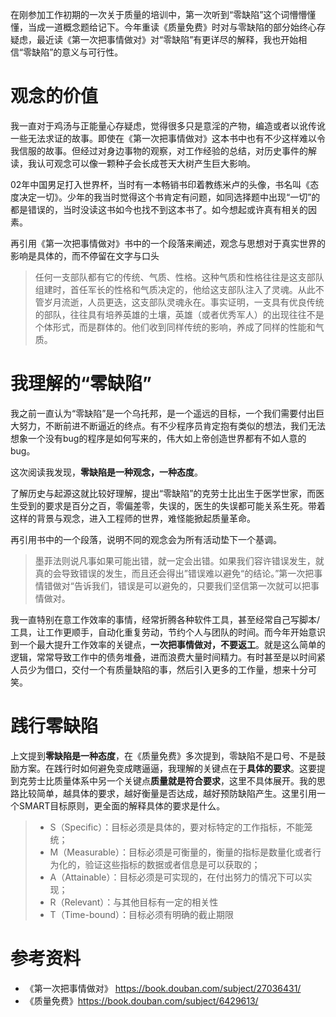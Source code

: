 在刚参加工作初期的一次关于质量的培训中，第一次听到“零缺陷”这个词懵懵懂懂，当成一道概念题给记下。今年重读《质量免费》时对与零缺陷的部分始终心存疑虑，最近读《第一次把事情做对》对“零缺陷”有更详尽的解释，我也开始相信“零缺陷”的意义与可行性。

# 观念的价值

我一直对于鸡汤与正能量心存疑虑，觉得很多只是意淫的产物，编造或者以讹传讹一些无法求证的故事。即使在《第一次把事情做对》这本书中也有不少这样难以令我信服的故事。但经过对身边事物的观察，对工作经验的总结，对历史事件的解读，我认可观念可以像一颗种子会长成苍天大树产生巨大影响。

02年中国男足打入世界杯，当时有一本畅销书印着教练米卢的头像，书名叫《态度决定一切》。少年的我当时觉得这个书肯定有问题，如同选择题中出现“一切”的都是错误的，当时没读这书如今也找不到这本书了。如今想起或许真有相关的因素。

再引用《第一次把事情做对》书中的一个段落来阐述，观念与思想对于真实世界的影响是具体的，而不停留在文字与口头

>任何一支部队都有它的传统、气质、性格。这种气质和性格往往是这支部队组建时，首任军长的性格和气质决定的，他给这支部队注入了灵魂。从此不管岁月流逝，人员更迭，这支部队灵魂永在。事实证明，一支具有优良传统的部队，往往具有培养英雄的土壤，英雄（或者优秀军人）的出现往往不是个体形式，而是群体的。他们收到同样传统的影响，养成了同样的性能和气质。

# 我理解的“零缺陷”

我之前一直认为“零缺陷”是一个乌托邦，是一个遥远的目标，一个我们需要付出巨大努力，不断前进不断逼近的终点。有不少程序员肯定抱有类似的想法，我们无法想象一个没有bug的程序是如何写来的，伟大如上帝创造世界都有不如人意的bug。

这次阅读我发现，**零缺陷是一种观念，一种态度**。

了解历史与起源这就比较好理解，提出“零缺陷”的克劳士比出生于医学世家，而医生受到的要求是百分之百，零偏差零，失误的，医生的失误都可能关系生死。带着这样的背景与观念，进入工程师的世界，难怪能掀起质量革命。

再引用书中的一个段落，说明不同的观念会为所有活动垫下一个基调。

> 墨菲法则说凡事如果可能出错，就一定会出错。如果我们容许错误发生，就真的会导致错误的发生，而且还会得出”错误难以避免“的结论。”第一次把事情错做对“告诉我们，错误是可以避免的，只要我们坚信第一次就可以把事情做对。

我一直特别在意工作效率的事情，经常折腾各种软件工具，甚至经常自己写脚本/工具，让工作更顺手，自动化重复劳动，节约个人与团队的时间。而今年开始意识到一个最大提升工作效率的关键点，**一次把事情做对，不要返工**。就是这么简单的逻辑，常常导致工作中的债务堆叠，进而浪费大量时间精力。有时甚至是以时间紧人员少为借口，交付一个有质量缺陷的事，然后引入更多的工作量，想来十分可笑。

# 践行零缺陷

上文提到**零缺陷是一种态度**，在《质量免费》多次提到，零缺陷不是口号、不是鼓励方案。在践行时如何避免变成瞎逼逼，我理解的关键点在于**具体的要求**。这要提到克劳士比质量体系中另一个关键点**质量就是符合要求**，这里不具体展开。我的思路比较简单，越具体的要求，越好衡量是否达成，越好预防缺陷产生。这里引用一个SMART目标原则，更全面的解释具体的要求是什么。

>- S（Specific）：目标必须是具体的，要对标特定的工作指标，不能笼统；
>- M（Measurable）：目标必须是可衡量的，衡量的指标是数量化或者行为化的，验证这些指标的数据或者信息是可以获取的；
>- A（Attainable）：目标必须是可实现的，在付出努力的情况下可以实现；
>- R（Relevant）：与其他目标有一定的相关性
>- T（Time-bound）：目标必须有明确的截止期限




# 参考资料

- 《第一次把事情做对》 https://book.douban.com/subject/27036431/
- 《质量免费》https://book.douban.com/subject/6429613/